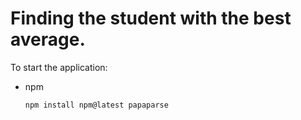 # Finding the student with the best average.

To start the application: 
* npm
  ```sh
  npm install npm@latest papaparse
  ```

